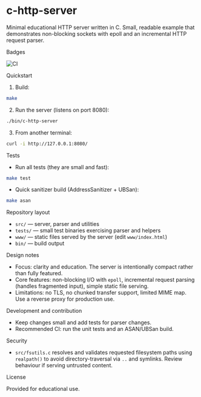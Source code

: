 # c-http-server

Minimal educational HTTP server written in C. Small, readable example that demonstrates non-blocking sockets with epoll and an incremental HTTP request parser.

Badges

![CI](https://github.com/majlando/c-http-server/actions/workflows/ci.yml/badge.svg)

Quickstart

1. Build:

```sh
make
```

2. Run the server (listens on port 8080):

```sh
./bin/c-http-server
```

3. From another terminal:

```sh
curl -i http://127.0.0.1:8080/
```

Tests

- Run all tests (they are small and fast):

```sh
make test
```

- Quick sanitizer build (AddressSanitizer + UBSan):

```sh
make asan
```

Repository layout

- `src/` — server, parser and utilities
- `tests/` — small test binaries exercising parser and helpers
- `www/` — static files served by the server (edit `www/index.html`)
- `bin/` — build output

Design notes

- Focus: clarity and education. The server is intentionally compact rather than fully featured.
- Core features: non-blocking I/O with `epoll`, incremental request parsing (handles fragmented input), simple static file serving.
- Limitations: no TLS, no chunked transfer support, limited MIME map. Use a reverse proxy for production use.

Development and contribution

- Keep changes small and add tests for parser changes.
- Recommended CI: run the unit tests and an ASAN/UBSan build.

Security

- `src/fsutils.c` resolves and validates requested filesystem paths using `realpath()` to avoid directory-traversal via `..` and symlinks. Review behaviour if serving untrusted content.

License

Provided for educational use.
